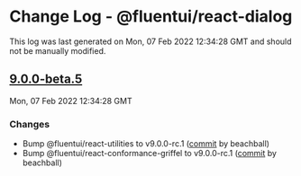 # Change Log - @fluentui/react-dialog

This log was last generated on Mon, 07 Feb 2022 12:34:28 GMT and should not be manually modified.

<!-- Start content -->

## [9.0.0-beta.5](https://github.com/microsoft/fluentui/tree/@fluentui/react-dialog_v9.0.0-beta.5)

Mon, 07 Feb 2022 12:34:28 GMT

### Changes

- Bump @fluentui/react-utilities to v9.0.0-rc.1 ([commit](https://github.com/microsoft/fluentui/commit/e319c901dd5bd81bc4a3fcee481a2cb4c8f4a13c) by beachball)
- Bump @fluentui/react-conformance-griffel to v9.0.0-rc.1 ([commit](https://github.com/microsoft/fluentui/commit/e319c901dd5bd81bc4a3fcee481a2cb4c8f4a13c) by beachball)
